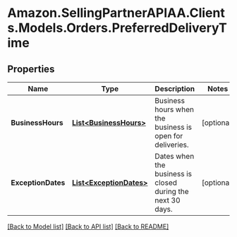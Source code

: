 # Amazon.SellingPartnerAPIAA.Clients.Models.Orders.PreferredDeliveryTime
## Properties

Name | Type | Description | Notes
------------ | ------------- | ------------- | -------------
**BusinessHours** | [**List&lt;BusinessHours&gt;**](BusinessHours.md) | Business hours when the business is open for deliveries. | [optional] 
**ExceptionDates** | [**List&lt;ExceptionDates&gt;**](ExceptionDates.md) | Dates when the business is closed during the next 30 days. | [optional] 

[[Back to Model list]](../README.md#documentation-for-models) [[Back to API list]](../README.md#documentation-for-api-endpoints) [[Back to README]](../README.md)

